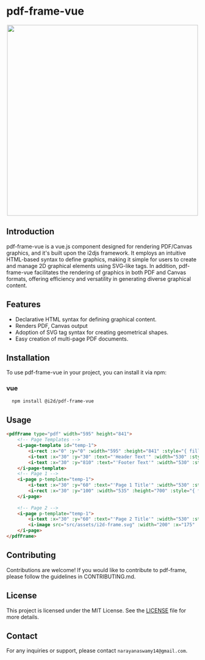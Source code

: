 # pdf-frame-vue

<p align="center">
  <img src="https://github.com/I2Djs/pdf-frame/blob/main/assets/pdf-frame.svg?raw=true" width=500>
</p>

## Introduction

pdf-frame-vue is a vue.js component designed for rendering PDF/Canvas graphics, and it's built upon the i2djs framework. It employs an intuitive HTML-based syntax to define graphics, making it simple for users to create and manage 2D graphical elements using SVG-like tags. In addition, pdf-frame-vue facilitates the rendering of graphics in both PDF and Canvas formats, offering efficiency and versatility in generating diverse graphical content.


## Features

* Declarative HTML syntax for defining graphical content.
* Renders PDF, Canvas output
* Adoption of SVG tag syntax for creating geometrical shapes.
* Easy creation of multi-page PDF documents.

## Installation

To use pdf-frame-vue in your project, you can install it via npm:

  
  ### vue
  ``` bash
    npm install @i2d/pdf-frame-vue
  ```

## Usage
```html
<pdfFrame type="pdf" width="595" height="841">
    <!-- Page Templates -->
    <i-page-template id="temp-1">
        <i-rect :x="0" :y="0" :width="595" :height="841" :style="{ fillStyle:'#ffffff' }"></i-rect>
        <i-text :x="30" :y="30" :text="'Header Text'" :width="530" :style="{font: '15px Arial'}"></i-text>
        <i-text :x="30" :y="810" :text="'Footer Text'" :width="530" :style="{font: '15px Arial'}"></i-text>
    </i-page-template>
    <!-- Page 1 -->
    <i-page p-template="temp-1">
        <i-text :x="30" :y="60" :text="'Page 1 Title'" :width="530" :style="{font: '25px Arial', align: 'center'}"></i-text>
        <i-rect :x="30" :y="100" :width="535" :height="700" :style="{ fillStyle:'#f0f0f0' }"></i-rect>
    </i-page>
    
    <!-- Page 2 -->
    <i-page p-template="temp-1">
        <i-text :x="30" :y="60" :text="'Page 2 Title'" :width="530" :style="{font: '25px Arial', align: 'center'}"></i-text>
        <i-image src="src/assets/i2d-frame.svg" :width="200" :x="175" :y="100"></i-image>
    </i-page> 
</pdfFrame>
```


## Contributing
Contributions are welcome! If you would like to contribute to pdf-frame, please follow the guidelines in CONTRIBUTING.md.

## License
This project is licensed under the MIT License. See the [LICENSE](https://raw.githubusercontent.com/I2Djs/pdf-frame/main/LICENSE) file for more details.

## Contact
For any inquiries or support, please contact `narayanaswamy14@gmail.com`.
